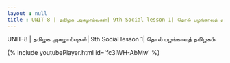 ```yaml
---
layout : null
title : UNIT-8 | தமிழக அகழாய்வுகள்| 9th Social lesson 1| தொல் பழங்காலத் தமிழகம்
---
```


UNIT-8 | தமிழக அகழாய்வுகள்| 9th Social lesson 1| தொல் பழங்காலத் தமிழகம்



{% include youtubePlayer.html id='fc3iWH-AbMw' %}
